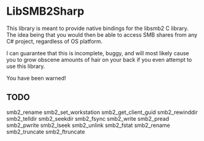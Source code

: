 LibSMB2Sharp
===================================

This library is meant to provide native bindings for the libsmb2 C library. The idea being that 
you would then be able to access SMB shares from any C# project, regardless of OS platform.

I can guarantee that this is incomplete, buggy, and will most likely cause you to grow
obscene amounts of hair on your back if you even attempt to use this library.

You have been warned!

TODO
------------------
smb2_rename
smb2_set_workstation
smb2_get_client_guid
smb2_rewinddir
smb2_telldir
smb2_seekdir
smb2_fsync
smb2_write
smb2_pread
smb2_pwrite
smb2_lseek
smb2_unlink
smb2_fstat
smb2_rename
smb2_truncate
smb2_ftruncate
